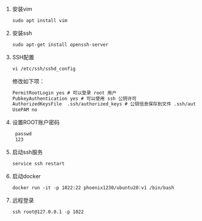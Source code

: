 1. 安装vim
   ```xml
   sudo apt install vim
   ```

2. 安装ssh
   ```xml
   sudo apt-get install openssh-server
   ```

3. SSH配置
   ```xml
   vi /etc/ssh/sshd_config   
   ```
    修改如下项：

    ```xml
    PermitRootLogin yes # 可以登录 root 用户
    PubkeyAuthentication yes # 可以使用 ssh 公钥许可 
    AuthorizedKeysFile	.ssh/authorized_keys # 公钥信息保存到文件 .ssh/authorized_keys 中 
    UsePAM no 
    ```

4. 设置ROOT账户密码
   ```xml
    passwd
    123
   ```

5. 启动ssh服务
    ```xml
    service ssh restart
    ```
6. 启动docker
   ```xml
   docker run -it -p 1022:22 phoenix1230/ubuntu20:v1 /bin/bash
   ```

7. 远程登录
   ```xml
   ssh root@127.0.0.1 -p 1022
   ```